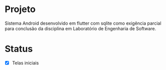 # Projeto

Sistema Android desenvolvido em flutter com sqlite como exigência parcial para conclusão da disciplina em Laboratório de Engenharia de Software.

# Status

- [x] Telas iniciais 